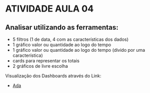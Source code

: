  # ATIVIDADE AULA 04## Analisar utilizando as ferramentas:- 5 filtros (1 de data, 4 com as características dos dados)- 1 gráfico valor ou quantidade ao logo do tempo- 1 gráfico valor ou quantidade ao logo do tempo (divido por uma característica)- cards para representar os totais- 2 gráficos de livre escolhaVisualização dos Dashboards através do Link:- [Ada](https://ada.tech)